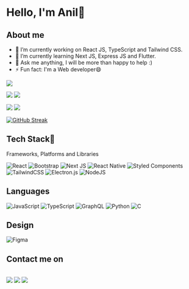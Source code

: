 <h1> Hello, I'm Anil👋 </h1>

<h2>About me</h2>

- 🔭 I’m currently working on React JS, TypeScript and Tailwind CSS.
- 🌱 I’m currently learning Next JS, Express JS and Flutter.
- 💬 Ask me anything, I will be more than happy to help :)
- ⚡ Fun fact: I'm a Web developer😄


![](https://github-profile-summary-cards.vercel.app/api/cards/profile-details?username=jsgiant&theme=dracula)


![](https://github-profile-summary-cards.vercel.app/api/cards/repos-per-language?username=jsgiant&theme=dracula)  ![](https://github-profile-summary-cards.vercel.app/api/cards/most-commit-language?username=jsgiant&theme=dracula)

![](https://github-profile-summary-cards.vercel.app/api/cards/stats?username=jsgiant&theme=dracula)
![](https://github-profile-summary-cards.vercel.app/api/cards/productive-time?username=jsgiant&theme=dracula)

[![GitHub Streak](http://github-readme-streak-stats.herokuapp.com?user=jsgiant&theme=dracula&date_format=j%20M%5B%20Y%5D)](https://git.io/streak-stats)

<h2>Tech Stack🚀</h2>

Frameworks, Platforms and Libraries  

![React](https://img.shields.io/badge/react-%2320232a.svg?style=for-the-badge&logo=react&logoColor=%2361DAFB)
![Bootstrap](https://img.shields.io/badge/bootstrap-%23563D7C.svg?style=for-the-badge&logo=bootstrap&logoColor=white)
![Next JS](https://img.shields.io/badge/Next-black?style=for-the-badge&logo=next.js&logoColor=white)
![React Native](https://img.shields.io/badge/react_native-%2320232a.svg?style=for-the-badge&logo=react&logoColor=%2361DAFB)
![Styled Components](https://img.shields.io/badge/styled--components-DB7093?style=for-the-badge&logo=styled-components&logoColor=white)
![TailwindCSS](https://img.shields.io/badge/tailwindcss-%2338B2AC.svg?style=for-the-badge&logo=tailwind-css&logoColor=white)
![Electron.js](https://img.shields.io/badge/Electron-191970?style=for-the-badge&logo=Electron&logoColor=white)
![NodeJS](https://img.shields.io/badge/node.js-6DA55F?style=for-the-badge&logo=node.js&logoColor=white)

<h2>Languages</h2>

![JavaScript](https://img.shields.io/badge/javascript-%23323330.svg?style=for-the-badge&logo=javascript&logoColor=%23F7DF1E)
![TypeScript](https://img.shields.io/badge/typescript-%23007ACC.svg?style=for-the-badge&logo=typescript&logoColor=white)
![GraphQL](https://img.shields.io/badge/-GraphQL-E10098?style=for-the-badge&logo=graphql&logoColor=white)
![Python](https://img.shields.io/badge/python-3670A0?style=for-the-badge&logo=python&logoColor=ffdd54)
![C](https://img.shields.io/badge/c-%2300599C.svg?style=for-the-badge&logo=c&logoColor=white)

<h2>Design</h2>

![Figma](https://img.shields.io/badge/figma-%23F24E1E.svg?style=for-the-badge&logo=figma&logoColor=white)

<h2>Contact me on</h2>
<br>
<a href="https://twitter.com/anil_dev31"><img src="https://img.shields.io/badge/Twitter-1DA1F2?style=for-the-badge&logo=twitter&logoColor=white"></a>
<a href="https://www.linkedin.com/in/anil-kumar-peddireddy/"><img src="https://img.shields.io/badge/LinkedIn-0077B5?style=for-the-badge&logo=linkedin&logoColor=white"></a>
<a href="mailto:anil.peddireddyy@gmail.com"><img src="https://img.shields.io/badge/Gmail-D14836?style=for-the-badge&logo=gmail&logoColor=white"></a>
